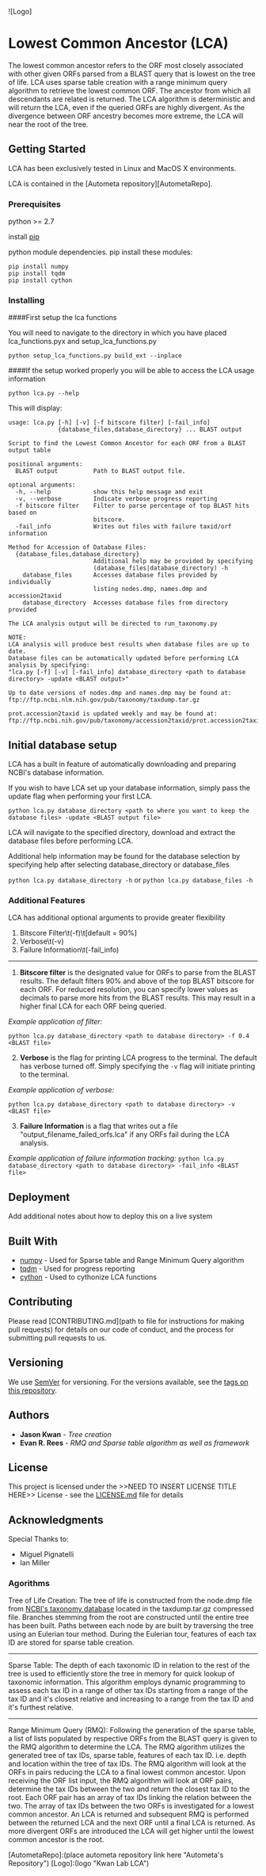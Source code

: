 ![Logo]
# Lowest Common Ancestor (LCA)

The lowest common ancestor refers to the ORF most closely associated with other given ORFs parsed from a BLAST query that is lowest on the tree of life. LCA uses sparse table creation with a range minimum query algorithm to retrieve the lowest common ORF. The ancestor from which all descendants are related is returned. The LCA algorithm is deterministic and will return the LCA, even if the queried ORFs are highly divergent. As the divergence between ORF ancestry becomes more extreme, the LCA will near the root of the tree.

## Getting Started

LCA has been exclusively tested in Linux and MacOS X environments.

LCA is contained in the [Autometa repository][AutometaRepo].

### Prerequisites

python >= 2.7

install [pip](https://packaging.python.org/tutorials/installing-packages/ "python package pip homepage")

python module dependencies.
pip install these modules:

```shell
pip install numpy
pip install tqdm
pip install cython
```

### Installing

####First setup the lca functions

You will need to navigate to the directory in which you have placed lca_functions.pyx and setup_lca_functions.py

`python setup_lca_functions.py build_ext --inplace`

####If the setup worked properly
you will be able to access the LCA usage information

`python lca.py --help`

This will display:
```
usage: lca.py [-h] [-v] [-f bitscore filter] [-fail_info]
              {database_files,database_directory} ... BLAST output

Script to find the Lowest Common Ancestor for each ORF from a BLAST output table

positional arguments:
  BLAST output          Path to BLAST output file.

optional arguments:
  -h, --help            show this help message and exit
  -v, --verbose         Indicate verbose progress reporting
  -f bitscore filter    Filter to parse percentage of top BLAST hits based on
                        bitscore.
  -fail_info            Writes out files with failure taxid/orf information

Method for Accession of Database Files:
  {database_files,database_directory}
                        Additional help may be provided by specifying
                        (database_files|database_directory) -h
    database_files      Accesses database files provided by individually
                        listing nodes.dmp, names.dmp and accession2taxid
    database_directory  Accesses database files from directory provided

The LCA analysis output will be directed to run_taxonomy.py

NOTE:
LCA analysis will produce best results when database files are up to date.
Database files can be automatically updated before performing LCA analysis by specifying:
"lca.py [-f] [-v] [-fail_info] database_directory <path to database directory> -update <BLAST output>"

Up to date versions of nodes.dmp and names.dmp may be found at:
ftp://ftp.ncbi.nlm.nih.gov/pub/taxonomy/taxdump.tar.gz

prot.accession2taxid is updated weekly and may be found at:
ftp://ftp.ncbi.nih.gov/pub/taxonomy/accession2taxid/prot.accession2taxid.gz
```
## Initial database setup

LCA has a built in feature of automatically downloading and preparing NCBI's database information.

If you wish to have LCA set up your database information, simply pass the update flag when performing your first LCA.

`python lca.py database_directory <path to where you want to keep the database files> -update <BLAST output file>`

LCA will navigate to the specified directory, download and extract the database files before performing LCA.

Additional help information may be found for the database selection by specifying help after selecting database_directory or database_files

`python lca.py database_directory -h` or `python lca.py database_files -h`

### Additional Features

LCA has additional optional arguments to provide greater flexibility

1. Bitscore Filter\t(-f)\t[default = 90%]
1. Verbose\t(-v)
1. Failure Information\t(-fail_info)
___


1. **Bitscore filter** is the designated value for ORFs to parse from the BLAST results. The default filters 90% and above of the top BLAST bitscore for each ORF. For reduced resolution, you can specify lower values as decimals to parse more hits from the BLAST results. This may result in a higher final LCA for each ORF being queried.

_Example application of filter:_

`python lca.py database_directory <path to database directory> -f 0.4 <BLAST file>`

2. **Verbose** is the flag for printing LCA progress to the terminal. The default has verbose turned off. Simply specifying the `-v` flag will initiate printing to the terminal.

_Example application of verbose:_

`python lca.py database_directory <path to database directory> -v <BLAST file>`

3. **Failure Information** is a flag that writes out a file "output_filename_failed_orfs.lca" if any ORFs fail during the LCA analysis.

_Example application of failure information tracking:_
`python lca.py database_directory <path to database directory> -fail_info <BLAST file>`

## Deployment

Add additional notes about how to deploy this on a live system

## Built With

* [numpy](http://www.numpy.org/) - Used for Sparse table and Range Minimum Query algorithm
* [tqdm](https://pypi.python.org/pypi/tqdm) - Used for progress reporting
* [cython](http://cython.org/) - Used to cythonize LCA functions

## Contributing

Please read [CONTRIBUTING.md](path to file for instructions for making pull requests) for details on our code of conduct, and the process for submitting pull requests to us.

## Versioning

We use [SemVer](http://semver.org/) for versioning. For the versions available, see the [tags on this repository](https://github.com/your/project/tags).

## Authors

* **Jason Kwan** - *Tree creation*
* **Evan R. Rees** - *RMQ and Sparse table algorithm as well as framework*

## License

This project is licensed under the >>NEED TO INSERT LICENSE TITLE HERE>> License - see the [LICENSE.md](LICENSE.md) file for details

## Acknowledgments
Special Thanks to:
* Miguel Pignatelli
* Ian Miller


### Agorithms

Tree of Life Creation:
The tree of life is constructed from the node.dmp file from [NCBI's taxonomy database](ftp://ftp.ncbi.nlm.nih.gov/pub/taxonomy/ "NCBI's taxonomy database directory") located in the taxdump.tar.gz compressed file. Branches stemming from the root are constructed until the entire tree has been built. Paths between each node by are built by traversing the tree using an Eulerian tour method. During the Eulerian tour, features of each tax ID are stored for sparse table creation.
___
Sparse Table:
The depth of each taxonomic ID in relation to the rest of the tree is used to efficiently store the tree in memory for quick lookup of taxonomic information. This algorithm employs dynamic programming to assess each tax ID in a range of other tax IDs starting from a range of the tax ID and it's closest relative and increasing to a range from the tax ID and it's furthest relative.
___
Range Minimum Query (RMQ):
Following the generation of the sparse table, a list of lists populated by respective ORFs from the BLAST query is given to the RMQ algorithm to determine the LCA. The RMQ algorithm utilizes the generated tree of tax IDs, sparse table, features of each tax ID. i.e. depth and location within the tree of tax IDs. The RMQ algorithm will look at the ORFs in pairs reducing the LCA to a final lowest common ancestor. Upon receiving the ORF list input, the RMQ algorithm will look at ORF pairs, determine the tax IDs between the two and return the closest tax ID to the root. Each ORF pair has an array of tax IDs linking the relation between the two. The array of tax IDs between the two ORFs is investigated for a lowest common ancestor. An LCA is returned and subsequent RMQ is performed between the returned LCA and the next ORF until a final LCA is returned. As more divergent ORFs are introduced the LCA will get higher until the lowest common ancestor is the root.



[AutometaRepo]:(place autometa repository link here "Autometa's Repository")
[Logo]:(logo "Kwan Lab LCA")
